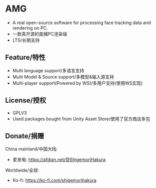 # AMG 
- A real open-source software for processing face tracking data and rendering on PC.
- 一款真开源的面捕PC渲染端
- LTS/长期支持

## Feature/特性
* Multi language support/多语言支持
* Multi Model & Source support/多模型&输入源支持
* Multi-player support(Powered by WS)/多用户支持(使用WS实现)

## License/授权
* GPLV3
* Used packages bought from Unity Asset Store/使用了官方商店多包

## Donate/捐赠
China mainland/中国大陆:
* 爱发电: https://afdian.net/@ShigemoriHakura

Worldwide/全球: 
* Ko-fi: https://ko-fi.com/shigemorihakura
